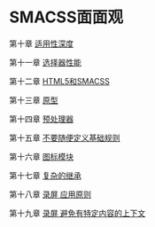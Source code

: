 # SMACSS面面观

第十章 [适用性深度](/aspectsofsmacss/10-适用性深度.md)

第十一章 [选择器性能](/aspectsofsmacss/11-选择器性能.md)

第十二章 [HTML5和SMACSS](/aspectsofsmacss/12-HTML5和SMACSS.md)

第十三章 [原型](/aspectsofsmacss/13-原型.md)

第十四章 [预处理器](/aspectsofsmacss/yu-chu-li-qi.md)

第十五章 [不要随便定义基础规则](/aspectsofsmacss/15-不要随便定义基础规则.md)

第十六章 [图标模块](/aspectsofsmacss/16-图标模块.md)

第十七章 [复杂的继承](/aspectsofsmacss/17-复杂的继承.md)

第十八章 [录屏 应用原则](/aspectsofsmacss/18-录屏：应用原则.md)

第十九章 [录屏 避免有特定内容的上下文](/aspectsofsmacss/19-录屏：避免有特定内容的上下文.md)

